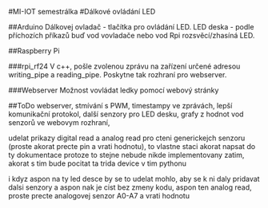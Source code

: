 #MI-IOT semestrálka
#Dálkové ovládání LED

##Arduino
Dálkovej ovladač - tlačítka pro ovládání LED.
LED deska - podle příchozích příkazů buď vod vovladače nebo vod Rpi rozsvěcí/zhasíná LED.

##Raspberry Pi

###rpi_rf24
V c++, pošle zvolenou zprávu na zařízení určené adresou writing_pipe a reading_pipe. Poskytne
tak rozhraní pro webserver.

###Webserver
Možnost vovládat ledky pomocí webový stránky

##ToDo
webserver, stmívání s PWM, timestampy ve zprávách, lepší komunikační protokol, další senzory pro LED desku,
grafy z hodnot vod senzorů ve webovym rozhraní, 

udelat prikazy digital read a analog read pro cteni generickejch
senzoru (proste akorat precte pin a vrati hodnotu), 
to vlastne staci akorat napsat do ty dokumentace protoze to stejne nebude nikde implementovany zatim,
akorat s tim bude pocitat ta trida device v tim pythonu

i kdyz aspon na ty led desce by se to udelat mohlo, aby se k ni daly pridavat dalsi senzory a aspon
nak je cist bez zmeny kodu, aspon ten analog read, proste precte analogovej senzor A0-A7 a vrati hodnotu
